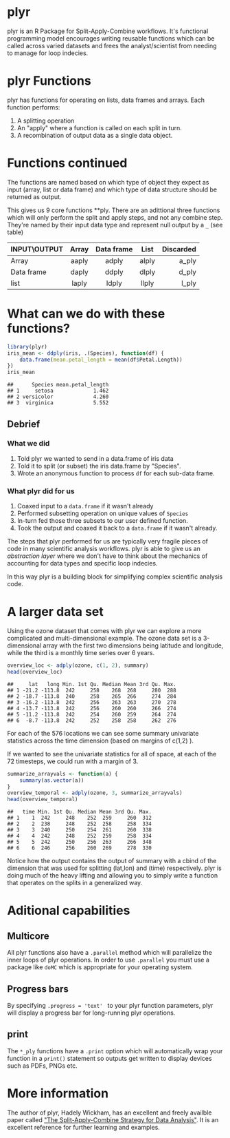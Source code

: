 plyr
========================================================

plyr is an R Package for Split-Apply-Combine workflows.  It's functional programming model encourages writing reusable functions which can be called across varied datasets and frees the analyst/scientist from needing to manage for loop indecies.

# plyr Functions

plyr has functions for operating on lists, data frames and arrays.  Each function performs:

1. A splitting operation
2. An "apply" where a function is called on each split in turn.
3. A recombination of output data as a single data object.

# Functions continued
The functions are named based on which type of object they expect as input (array, list or data frame) and which type of data structure should be returned as output.

This gives us 9 core functions **ply.  There are an adittional three functions which will only perform the split and apply steps, and not any combine step.  They're named by their input data type and represent null output by a `_` (see table)

|INPUT\OUTPUT|Array|Data frame|List|Discarded|
|------------|:---:|:--------:|:--:|--------:|
|Array|aaply|adply|alply|a_ply|
|Data frame|daply|ddply|dlply|d_ply|
|list|laply|ldply|llply|l_ply|

# What can we do with these functions?


```r
library(plyr)
iris_mean <- ddply(iris, .(Species), function(df) {
    data.frame(mean.petal_length = mean(df$Petal.Length))
})
iris_mean
```

```
##      Species mean.petal_length
## 1     setosa             1.462
## 2 versicolor             4.260
## 3  virginica             5.552
```


## Debrief

### What we did

1. Told plyr we wanted to send in a data.frame of iris data
2. Told it to split (or subset) the iris data.frame by "Species".
3. Wrote an anonymous function to process `df` for each sub-data frame.

### What plyr did for us

1. Coaxed input to a `data.frame` if it wasn't already
2. Performed subsetting operation on unique values of `Species`
3. In-turn fed those three subsets to our user defined function.
4. Took the output and coaxed it back to a `data.frame` if it wasn't already.

The steps that plyr performed for us are typically very fragile pieces of code in many scientific analysis workflows. plyr is able to give us an *abstraction layer* where we don't have to think about the mechanics of accounting for data types and specific loop indecies.

In this way plyr is a building block for simplifying complex scientific analysis code.

# A larger data set

Using the ozone dataset that comes with plyr we can explore a more complicated and multi-dimensional example.  The ozone data set is a 3-dimensional array with the first two dimensions being latitude and longitude, while the third is a monthly time series over 6 years. 


```r
overview_loc <- adply(ozone, c(1, 2), summary)
head(overview_loc)
```

```
##     lat   long Min. 1st Qu. Median Mean 3rd Qu. Max.
## 1 -21.2 -113.8  242     258    268  268     280  288
## 2 -18.7 -113.8  240     258    265  266     274  284
## 3 -16.2 -113.8  242     256    263  263     270  278
## 4 -13.7 -113.8  242     256    260  260     266  274
## 5 -11.2 -113.8  242     254    260  259     264  274
## 6  -8.7 -113.8  242     252    258  258     262  276
```

For each of the 576 locations we can see some summary univariate statistics across the time dimension (based on margins of c(1,2) ).

If we wanted to see the univariate statistics for all of space, at each of the 72 timesteps, we could run with a margin of 3.


```r
summarize_arrayvals <- function(a) {
    summary(as.vector(a))
}
overview_temporal <- adply(ozone, 3, summarize_arrayvals)
head(overview_temporal)
```

```
##   time Min. 1st Qu. Median Mean 3rd Qu. Max.
## 1    1  242     248    252  259     260  312
## 2    2  238     248    252  258     258  334
## 3    3  240     250    254  261     260  338
## 4    4  242     248    252  259     258  334
## 5    5  242     250    256  263     266  348
## 6    6  246     256    260  269     278  330
```


Notice how the output contains the output of summary with a cbind of the dimension that was used for splitting (lat,lon) and (time) respectively.  plyr is doing much of the heavy lifting and allowing you to simply write a function that operates on the splits in a generalized way.


# Aditional capabilities

## Multicore 

All plyr functions also have a `.parallel` method which will parallelize the inner loops of plyr operations.  In order to use `.parallel` you must use a package like `doMC` which is appropriate for your operating system. 

## Progress bars

By specifying `.progress = 'text' ` to your plyr function parameters, plyr will display a progress bar for long-running plyr operations.

## print
The `*_ply` functions have a `.print` option which will automatically wrap your function in a `print()` statement so outputs get written to display devices such as PDFs, PNGs etc.


# More information
The author of plyr, Hadely Wickham, has an excellent and freely availble paper called ["The Split-Apply-Combine Strategy for Data Analysis"](http://www.jstatsoft.org/v40/i01/paper).  It is an excellent reference for further learning and examples.



